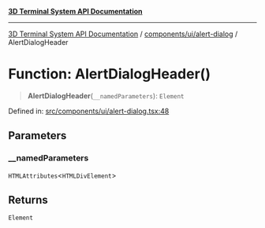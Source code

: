 [**3D Terminal System API Documentation**](../../../../README.md)

***

[3D Terminal System API Documentation](../../../../README.md) / [components/ui/alert-dialog](../README.md) / AlertDialogHeader

# Function: AlertDialogHeader()

> **AlertDialogHeader**(`__namedParameters`): `Element`

Defined in: [src/components/ui/alert-dialog.tsx:48](https://github.com/Dicommunitas/ThreeJS_Terminal_3D/blob/2ffad36b03338064b23ef8f941c65d1facfc3d76/src/components/ui/alert-dialog.tsx#L48)

## Parameters

### \_\_namedParameters

`HTMLAttributes`\<`HTMLDivElement`\>

## Returns

`Element`
